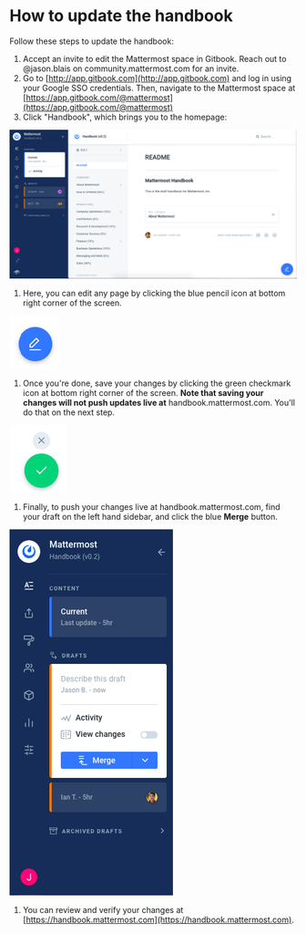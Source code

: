 # How to update the handbook

Follow these steps to update the handbook:

1. Accept an invite to edit the Mattermost space in Gitbook. Reach out to @jason.blais on community.mattermost.com for an invite.
2. Go to [http://app.gitbook.com](http://app.gitbook.com) and log in using your Google SSO credentials. Then, navigate to the Mattermost space at [https://app.gitbook.com/@mattermost](https://app.gitbook.com/@mattermost)
3. Click "Handbook", which brings you to the homepage:

![](../../.gitbook/assets/image%20%2810%29.png)

1. Here, you can edit any page by clicking the blue pencil icon at bottom right corner of the screen.

![Click the blue pencil icon to edit a page](../../.gitbook/assets/image.png)

1. Once you're done, save your changes by clicking the green checkmark icon at bottom right corner of the screen. **Note that saving your changes will not push updates live at** handbook.mattermost.com. You'll do that on the next step.

![Click the green checkmark icon to save your changes](../../.gitbook/assets/image%20%281%29.png)

1. Finally, to push your changes live at handbook.mattermost.com, find your draft on the left hand sidebar, and click the blue **Merge** button.

![](../../.gitbook/assets/image%20%2818%29.png)

1. You can review and verify your changes at [https://handbook.mattermost.com](https://handbook.mattermost.com).

